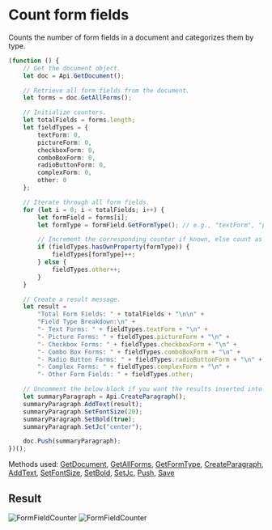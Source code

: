 # Count form fields

Counts the number of form fields in a document and categorizes them by type.

```ts
(function () {
    // Get the document object.
    let doc = Api.GetDocument();

    // Retrieve all form fields from the document.
    let forms = doc.GetAllForms();

    // Initialize counters.
    let totalFields = forms.length;
    let fieldTypes = {
        textForm: 0,
        pictureForm: 0,
        checkboxForm: 0,
        comboBoxForm: 0,
        radioButtonForm: 0,
        complexForm: 0,
        other: 0
    };

    // Iterate through all form fields.
    for (let i = 0; i < totalFields; i++) {
        let formField = forms[i];
        let formType = formField.GetFormType(); // e.g., "textForm", "pictureForm", etc.

        // Increment the corresponding counter if known, else count as "other".
        if (fieldTypes.hasOwnProperty(formType)) {
            fieldTypes[formType]++;
        } else {
            fieldTypes.other++;
        }
    }

    // Create a result message.
    let result =
        "Total Form Fields: " + totalFields + "\n\n" +
        "Field Type Breakdown:\n" +
        "- Text Forms: " + fieldTypes.textForm + "\n" +
        "- Picture Forms: " + fieldTypes.pictureForm + "\n" +
        "- Checkbox Forms: " + fieldTypes.checkboxForm + "\n" +
        "- Combo Box Forms: " + fieldTypes.comboBoxForm + "\n" +
        "- Radio Button Forms: " + fieldTypes.radioButtonForm + "\n" +
        "- Complex Forms: " + fieldTypes.complexForm + "\n" +
        "- Other Form Fields: " + fieldTypes.other;

    // Uncomment the below block if you want the results inserted into the document.
    let summaryParagraph = Api.CreateParagraph();
    summaryParagraph.AddText(result);
    summaryParagraph.SetFontSize(20);
    summaryParagraph.SetBold(true);
    summaryParagraph.SetJc("center");

    doc.Push(summaryParagraph);
})();
```

Methods used: [GetDocument](/docs/office-api/usage-api/text-document-api/Api/Methods/GetDocument.md), [GetAllForms](/docs/office-api/usage-api/form-api/ApiDocument/Methods/GetAllForms.md), [GetFormType](/docs/office-api/usage-api/form-api/ApiFormBase/Methods/GetFormType.md), [CreateParagraph](/docs/office-api/usage-api/text-document-api/Api/Methods/CreateParagraph.md), [AddText](/docs/office-api/usage-api/text-document-api/ApiParagraph/Methods/AddText.md), [SetFontSize](/docs/office-api/usage-api/text-document-api/ApiParagraph/Methods/SetFontSize.md), [SetBold](/docs/office-api/usage-api/text-document-api/ApiParagraph/Methods/SetBold.md), [SetJc](/docs/office-api/usage-api/text-document-api/ApiParagraph/Methods/SetJc.md), [Push](/docs/office-api/usage-api/text-document-api/ApiDocument/Methods/Push.md), [Save](/docs/office-api/usage-api/text-document-api/Api/Methods/Save.md)

## Result

![FormFieldCounter](/assets/images/plugins/count-form-fields.png#gh-light-mode-only)
![FormFieldCounter](/assets/images/plugins/count-form-fields.dark.png#gh-dark-mode-only)

